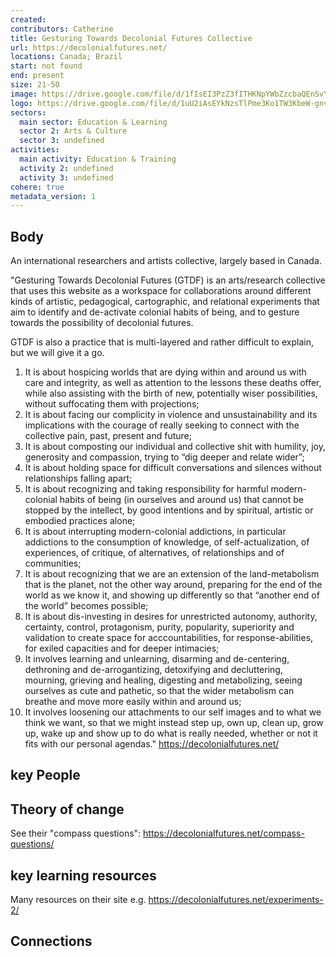 ```yaml
---
created:
contributors: Catherine
title: Gesturing Towards Decolonial Futures Collective
url: https://decolonialfutures.net/
locations: Canada; Brazil
start: not found
end: present
size: 21-50
image: https://drive.google.com/file/d/1fIsEI3PzZ3fITHKNpYWbZzcbaQEnSvY1/view?usp=drive_link
logo: https://drive.google.com/file/d/1uU2iAsEYkNzsTlPme3Ko1TW3KbeW-gnv/view?usp=drive_link
sectors:
  main sector: Education & Learning
  sector 2: Arts & Culture
  sector 3: undefined
activities: 
  main activity: Education & Training
  activity 2: undefined
  activity 3: undefined
cohere: true
metadata_version: 1
---
```



## Body

An international researchers and artists collective, largely based in Canada.

"Gesturing Towards Decolonial Futures (GTDF) is an arts/research collective that uses this website as a workspace for collaborations around different kinds of artistic, pedagogical, cartographic, and relational experiments that aim to identify and de-activate colonial habits of being, and to gesture towards the possibility of decolonial futures.

GTDF is also a practice that is multi-layered and rather difficult to explain, but we will give it a go.

1. It is about hospicing worlds that are dying within and around us with care and integrity, as well as attention to the lessons these deaths offer, while also assisting with the birth of new, potentially wiser possibilities, without suffocating them with projections;
2. It is about facing our complicity in violence and unsustainability and its implications with the courage of really seeking to connect with the collective pain, past, present and future;
3. It is about composting our individual and collective shit with humility, joy, generosity and compassion, trying to “dig deeper and relate wider”;
4. It is about holding space for difficult conversations and silences without relationships falling apart;
5. It is about recognizing and taking responsibility for harmful modern-colonial habits of being (in ourselves and around us) that cannot be stopped by the intellect, by good intentions and by spiritual, artistic or embodied practices alone;
6. It is about interrupting modern-colonial addictions, in particular addictions to the consumption of knowledge, of self-actualization, of experiences, of critique, of alternatives, of relationships and of communities;
7. It is about recognizing that we are an extension of the land-metabolism that is the planet, not the other way around, preparing for the end of the world as we know it, and showing up differently so that “another end of the world” becomes possible;
8. It is about dis-investing in desires for unrestricted autonomy, authority, certainty, control, protagonism, purity, popularity, superiority and validation to create space for acccountabilities, for response-abilities, for exiled capacities and for deeper intimacies;
9. It involves learning and unlearning, disarming and de-centering, dethroning and de-arrogantizing, detoxifying and decluttering, mourning, grieving and healing, digesting and metabolizing, seeing ourselves as cute and pathetic, so that the wider metabolism can breathe and move more easily within and around us;
10. It involves loosening our attachments to our self images and to what we think we want, so that we might instead step up, own up, clean up, grow up, wake up and show up to do what is really needed, whether or not it fits with our personal agendas."
https://decolonialfutures.net/ 

## key People



## Theory of change

See their "compass questions": https://decolonialfutures.net/compass-questions/

## key learning resources

Many resources on their site e.g. https://decolonialfutures.net/experiments-2/ 

## Connections



